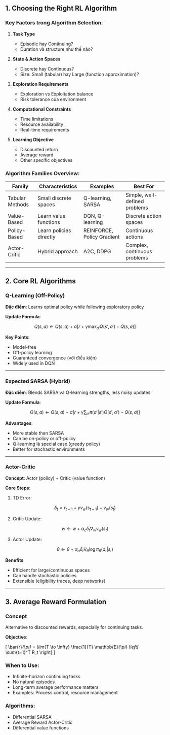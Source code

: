 ## 1. Choosing the Right RL Algorithm

### Key Factors trong Algorithm Selection:

1. **Task Type**
   - Episodic hay Continuing?
   - Duration và structure như thế nào?

2. **State & Action Spaces**
   - Discrete hay Continuous?
   - Size: Small (tabular) hay Large (function approximation)?

3. **Exploration Requirements**
   - Exploration vs Exploitation balance
   - Risk tolerance của environment

4. **Computational Constraints**
   - Time limitations
   - Resource availability
   - Real-time requirements

5. **Learning Objective**
   - Discounted return
   - Average reward
   - Other specific objectives

### Algorithm Families Overview:

| Family           | Characteristics          | Examples                   | Best For                        |
|------------------|---------------------------|-----------------------------|----------------------------------|
| Tabular Methods  | Small discrete spaces     | Q-learning, SARSA          | Simple, well-defined problems   |
| Value-Based      | Learn value functions     | DQN, Q-learning            | Discrete action spaces          |
| Policy-Based     | Learn policies directly   | REINFORCE, Policy Gradient | Continuous actions              |
| Actor-Critic     | Hybrid approach           | A2C, DDPG                  | Complex, continuous problems    |

---

## 2. Core RL Algorithms

### Q-Learning (Off-Policy)

**Đặc điểm**: Learns optimal policy while following exploratory policy

**Update Formula**:

$$
Q(s,a) \leftarrow Q(s,a) + \alpha \left[ r + \gamma \max_{a'} Q(s',a') - Q(s,a) \right]
$$

**Key Points**:
- Model-free
- Off-policy learning
- Guaranteed convergence (với điều kiện)
- Widely used in DQN

---

### Expected SARSA (Hybrid)

**Đặc điểm**: Blends SARSA và Q-learning strengths, less noisy updates

**Update Formula**:

$$
Q(s,a) \leftarrow Q(s,a) + \alpha \left[ r + \gamma \sum_{a'} \pi(a'|s') Q(s',a') - Q(s,a) \right]
$$

**Advantages**:
- More stable than SARSA
- Can be on-policy or off-policy
- Q-learning là special case (greedy policy)
- Better for stochastic environments

---

### Actor-Critic

**Concept**: Actor (policy) + Critic (value function)

**Core Steps**:

1. TD Error:

$$
\delta_t = r_{t+1} + \gamma v_w(s_{t+1}) - v_w(s_t)
$$

2. Critic Update:

$$
w \leftarrow w + \alpha_c \delta_t \nabla_w v_w(s_t)
$$

3. Actor Update:

$$
\theta \leftarrow \theta + \alpha_a \delta_t \nabla_{\theta} \log \pi_{\theta}(a_t|s_t)
$$

**Benefits**:
- Efficient for large/continuous spaces
- Can handle stochastic policies
- Extensible (eligibility traces, deep networks)

---

## 3. Average Reward Formulation

### Concept

Alternative to discounted rewards, especially for continuing tasks.

**Objective**:

\[
\bar{r}_{\pi} = \lim_{T \to \infty} \frac{1}{T} \mathbb{E}_{\pi} \left[ \sum_{t=1}^T R_t \right]
\]


### When to Use:
- Infinite-horizon continuing tasks
- No natural episodes
- Long-term average performance matters
- Examples: Process control, resource management

### Algorithms:
- Differential SARSA
- Average Reward Actor-Critic
- Differential value functions
